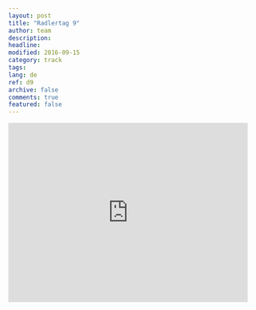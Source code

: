 ```yaml
---
layout: post
title: "Radlertag 9"
author: team
description: 
headline: 
modified: 2016-09-15
category: track
tags: 
lang: de
ref: d9
archive: false
comments: true
featured: false
---
```


<iframe width="480" height="360" src="http://track-kit.net/maps_s3/?v=embed&track=229807.gpx" frameborder="0" allowfullscreen></iframe>